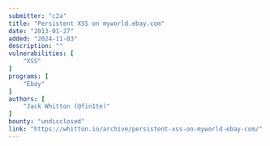 ```yaml
---
submitter: "c2a"
title: "Persistent XSS on myworld.ebay.com"
date: "2013-01-27"
added: "2024-11-03"
description: ""
vulnerabilities: [
    "XSS"
]
programs: [
    "Ebay"
]
authors: [
    "Jack Whitton (@fin1te)"
]
bounty: "undisclosed"
link: "https://whitton.io/archive/persistent-xss-on-myworld-ebay-com/"
---
```




